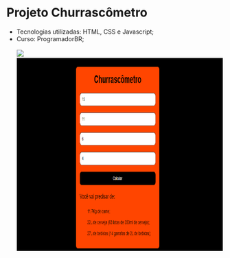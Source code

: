 <h1>Projeto Churrascômetro</h1>
<ul>
  <li>Tecnologias utilizadas: HTML, CSS e Javascript;</li> 
  <li>Curso: ProgramadorBR;</li> <br>
<img src="./images/Churrascômetro.png" widht="550px" height="450px">
<img src="./images/executando.png" widht="550px" height="450px">